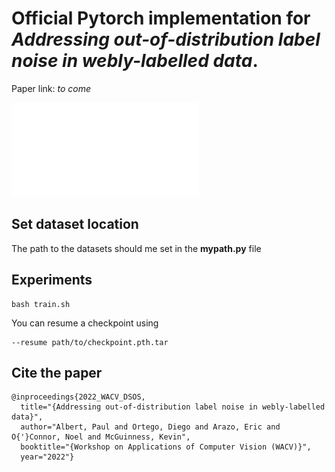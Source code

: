 # Official Pytorch implementation for *Addressing out-of-distribution label noise in webly-labelled data*.
Paper link: *to come*

![DSOS](DSOS.pdf)

## Set dataset location
The path to the datasets should me set in the **mypath.py** file

## Experiments
```
bash train.sh
```
You can resume a checkpoint using 
```
--resume path/to/checkpoint.pth.tar
```

## Cite the  paper
```
@inproceedings{2022_WACV_DSOS,
  title="{Addressing out-of-distribution label noise in webly-labelled data}",
  author="Albert, Paul and Ortego, Diego and Arazo, Eric and O{'}Connor, Noel and McGuinness, Kevin",
  booktitle="{Workshop on Applications of Computer Vision (WACV)}",
  year="2022"}
```